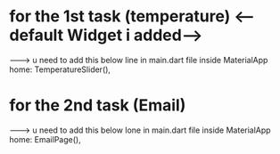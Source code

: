  # for the 1st task (temperature) <--default Widget i added-->
  ---> u need to add this below line in main.dart file inside MaterialApp
         home: TemperatureSlider(), 
         
 # for the 2nd task (Email)
 ---> u need to add this below lone in main.dart file inside MaterialApp
         home: EmailPage(),
         
         
